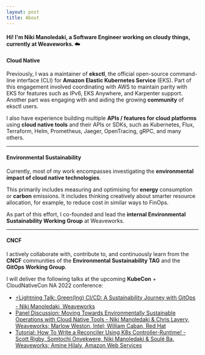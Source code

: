 ```yaml
---
layout: post
title: About
---
```


#### Hi! I'm Niki Manoledaki, a Software Engineer working on cloudy things, currently at Weaveworks. ☁️


#### Cloud Native
Previously, I was a maintainer of **eksctl**, the official open-source command-line interface (CLI) for **Amazon Elastic Kubernetes Service** (EKS). Part of this engagement involved coordinating with AWS to maintain parity with EKS for features such as IPv6, EKS Anywhere, and Karpenter support. Another part was engaging with and aiding the growing **community** of eksctl users.

I also have experience building multiple **APIs / features for cloud platforms** using **cloud native tools** and their APIs or SDKs, such as Kubernetes, Flux, Terraform, Helm, Prometheus, Jaeger, OpenTracing, gRPC, and many others.

---

#### Environmental Sustainability

Currently, most of my work encompasses investigating the **environmental impact of cloud native technologies**. 

This primarily includes measuring and optimising for **energy** consumption or **carbon** emissions. It includes thinking creatively about smarter resource allocation, for example, to reduce cost in similar ways to FinOps.

As part of this effort, I co-founded and lead the **internal Environmental Sustainability Working Group** at Weaveworks.

----

#### CNCF

I actively collaborate with, contribute to, and continuously learn from the **CNCF** communities of the **Environmental Sustainability TAG** and the **GitOps Working Group**.

I will deliver the following talks at the upcoming **KubeCon** + CloudNativeCon NA 2022 conference:
- [⚡Lightning Talk: Green(Ing) CI/CD: A Sustainability Journey with GitOps - Niki Manoledaki, Weaveworks](https://gitopsconna22.sched.com/event/1AR8Y)
- [Panel Discussion: Moving Towards Environmentally Sustainable Operations with Cloud Native Tools - Niki Manoledaki & Chris Lavery, Weaveworks; Marlow Weston, Intel; William Caban, Red Hat](https://sched.co/1AsRi)
- [Tutorial: How To Write a Reconciler Using K8s Controller-Runtime! - Scott Rigby, Somtochi Onyekwere, Niki Manoledaki & Soulé Ba, Weaveworks; Amine Hilaly, Amazon Web Services](https://kccncna2022.sched.com/event/182Hg)
